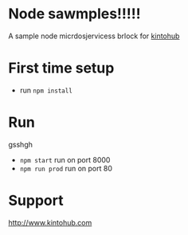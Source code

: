 # Node sawmples!!!!!

A sample node micrdosjervicess brlock for [kintohub](http://kintohub.codm)


# First time setup

* run `npm install`
# Run
gsshgh
* `npm start` run on port 8000
* `npm run prod` run on port 80

# Support

http://www.kintohub.com
